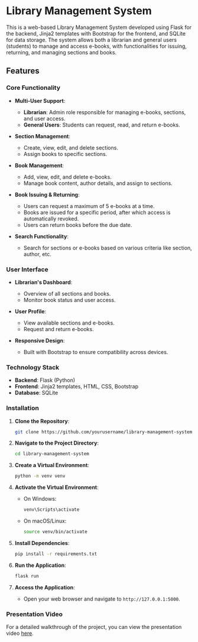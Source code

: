 # Library Management System

This is a web-based Library Management System developed using Flask for the backend, Jinja2 templates with Bootstrap for the frontend, and SQLite for data storage. The system allows both a librarian and general users (students) to manage and access e-books, with functionalities for issuing, returning, and managing sections and books.

## Features

### Core Functionality
- **Multi-User Support**: 
  - **Librarian**: Admin role responsible for managing e-books, sections, and user access.
  - **General Users**: Students can request, read, and return e-books.
  
- **Section Management**:
  - Create, view, edit, and delete sections.
  - Assign books to specific sections.
  
- **Book Management**:
  - Add, view, edit, and delete e-books.
  - Manage book content, author details, and assign to sections.
  
- **Book Issuing & Returning**:
  - Users can request a maximum of 5 e-books at a time.
  - Books are issued for a specific period, after which access is automatically revoked.
  - Users can return books before the due date.
  
- **Search Functionality**:
  - Search for sections or e-books based on various criteria like section, author, etc.

### User Interface
- **Librarian's Dashboard**: 
  - Overview of all sections and books.
  - Monitor book status and user access.
  
- **User Profile**:
  - View available sections and e-books.
  - Request and return e-books.
  
- **Responsive Design**:
  - Built with Bootstrap to ensure compatibility across devices.
  
### Technology Stack
- **Backend**: Flask (Python)
- **Frontend**: Jinja2 templates, HTML, CSS, Bootstrap
- **Database**: SQLite

### Installation

1. **Clone the Repository**:
    ```bash
    git clone https://github.com/yourusername/library-management-system.git
    ```
   
2. **Navigate to the Project Directory**:
    ```bash
    cd library-management-system
    ```

3. **Create a Virtual Environment**:
    ```bash
    python -m venv venv
    ```

4. **Activate the Virtual Environment**:
    - On Windows:
      ```bash
      venv\Scripts\activate
      ```
    - On macOS/Linux:
      ```bash
      source venv/bin/activate
      ```

5. **Install Dependencies**:
    ```bash
    pip install -r requirements.txt
    ```

6. **Run the Application**:
    ```bash
    flask run
    ```

7. **Access the Application**:
    - Open your web browser and navigate to `http://127.0.0.1:5000`.


### Presentation Video

For a detailed walkthrough of the project, you can view the presentation video [here](https://drive.google.com/file/d/1EEa24ay6VOimy4v8iw61IE2VeE362Rc9/view?usp=sharing).

